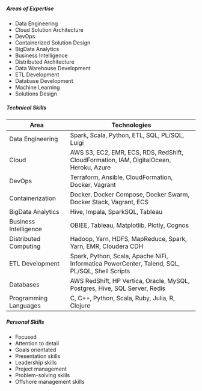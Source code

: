 ##### Areas of Expertise
- Data Engineering
- Cloud Solution Architecture
- DevOps
- Containerized Solution Design
- BigData Analytics
- Business Intelligence
- Distributed Architecture
- Data Warehouse Development
- ETL Development
- Database Development
- Machine Learning
- Solutions Design

##### Technical Skills

| Area | Technologies |
| -----| ------------ |
| Data Engineering | Spark, Scala, Python, ETL, SQL, PL/SQL, Luigi|
| Cloud | AWS S3, EC2, EMR, ECS, RDS, RedShift, CloudFormation, IAM, DigitalOcean, Heroku, Azure|
| DevOps | Terraform, Ansible, CloudFormation, Docker, Vagrant |
| Containerization | Docker, Docker Compose, Docker Swarm, Docker Stack, Vagrant, ECS |
| BigData Analytics | Hive, Impala, SparkSQL, Tableau |
| Business Intelligence | OBIEE, Tableau, Matplotlib, Plotly, Cognos |
| Distributed Computing | Hadoop, Yarn, HDFS, MapReduce, Spark, Yarn, EMR, Cloudera CDH |
| ETL Development | Spark, Python, Scala, Apache NiFi, Informatica PowerCenter, Talend, SQL, PL/SQL, Shell Scripts |
| Databases | AWS RedShift, HP Vertica, Oracle, MySQL, Postgres, Hive, SQL Server, Redis  |
| Programming Languages | C, C++, Python, Scala, Ruby, Julia, R, Clojure |

##### Personal Skills
- Focused
- Attention to detail
- Goals orientated
- Presentation skills
- Leadership skills
- Project management
- Problem-solving skills
- Offshore management skills
